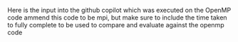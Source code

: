 
Here is the input into the github copilot which was executed on the OpenMP code
ammend this code to be mpi, but make sure to include the time taken to fully complete to be used to compare and evaluate against the openmp code
